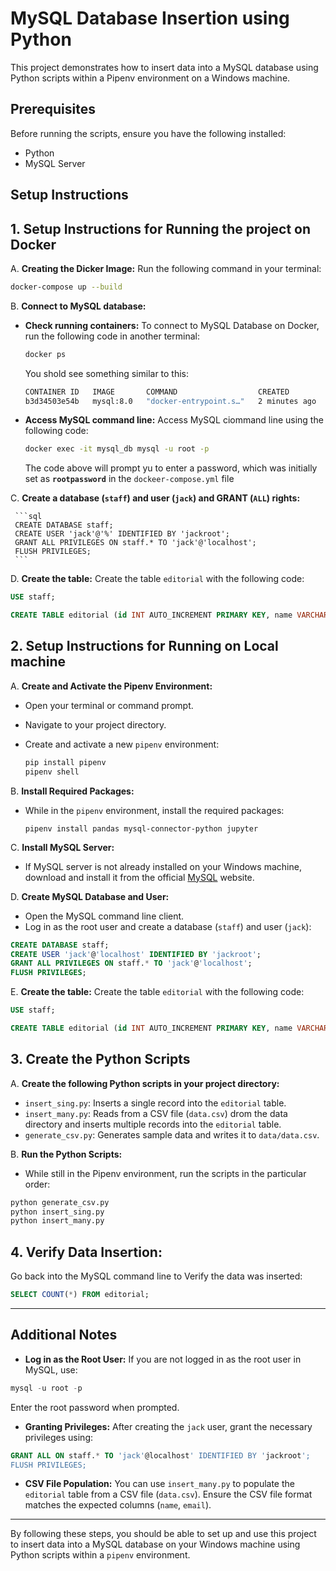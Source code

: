 # MySQL Database Insertion using Python

This project demonstrates how to insert data into a MySQL database using Python scripts within a Pipenv environment on a Windows machine.

## Prerequisites

Before running the scripts, ensure you have the following installed:
- Python
- MySQL Server

## Setup Instructions


## 1.  Setup Instructions for Running the project on Docker

A. **Creating the Dicker Image:**
   Run the following command in your terminal:
   
   ```bash
   docker-compose up --build
   ```

B. **Connect to MySQL database:**

   - **Check running containers:**
      To connect to MySQL Database on Docker, run the following code in another terminal:

      ```bash
      docker ps
      ```
      You shold see something similar to this:

      ```bash
      CONTAINER ID   IMAGE       COMMAND                  CREATED         STATUS         PORTS                                                  NAMES
      b3d34503e54b   mysql:8.0   "docker-entrypoint.s…"   2 minutes ago   Up 2 minutes   0.0.0.0:3306->3306/tcp, :::3306->3306/tcp, 33060/tcp   mysql_db
      ```

   - **Access MySQL command line:**
      Access MySQL ciommand line using the following code:
      
      ```bash
      docker exec -it mysql_db mysql -u root -p
      ```

      The code above will prompt yu to enter a password, which was initially set as **`rootpassword`** in the `dockeer-compose.yml` file

C. **Create a database (`staff`) and user (`jack`) and GRANT (`ALL`) rights:**
     
     ```sql
     CREATE DATABASE staff;
     CREATE USER 'jack'@'%' IDENTIFIED BY 'jackroot';
     GRANT ALL PRIVILEGES ON staff.* TO 'jack'@'localhost';
     FLUSH PRIVILEGES;
     ```

D. **Create the table:**
   Create the table `editorial` with the following code:

   ```sql
   USE staff;

   CREATE TABLE editorial (id INT AUTO_INCREMENT PRIMARY KEY, name VARCHAR(30), email VARCHAR(30) UNIQUE);
   ```



## 2. Setup Instructions for Running on Local machine

A. **Create and Activate the Pipenv Environment:**
   - Open your terminal or command prompt.
   - Navigate to your project directory.
   - Create and activate a new `pipenv` environment:
     
     ```python
     pip install pipenv
     pipenv shell
     ```

B. **Install Required Packages:**
   - While in the `pipenv` environment, install the required packages:
     
     ```pyhton
     pipenv install pandas mysql-connector-python jupyter
     ```

C. **Install MySQL Server:**
   - If MySQL server is not already installed on your Windows machine, download and install it from the official [MySQL](https://dev.mysql.com/downloads/mysql/) website.

D. **Create MySQL Database and User:**
   - Open the MySQL command line client.
   - Log in as the root user and create a database (`staff`) and user (`jack`):
     
   ```sql
   CREATE DATABASE staff;
   CREATE USER 'jack'@'localhost' IDENTIFIED BY 'jackroot';
   GRANT ALL PRIVILEGES ON staff.* TO 'jack'@'localhost';
   FLUSH PRIVILEGES;
   ```

E. **Create the table:**
   Create the table `editorial` with the following code:

   ```sql
   USE staff;

   CREATE TABLE editorial (id INT AUTO_INCREMENT PRIMARY KEY, name VARCHAR(30), email VARCHAR(30) UNIQUE);
   ```



## 3. **Create the Python Scripts**

A. **Create the following Python scripts in your project directory:**

   - `insert_sing.py`: Inserts a single record into the `editorial` table.
   - `insert_many.py`: Reads from a CSV file (`data.csv`) drom the data directory and inserts multiple records into the `editorial` table.
   - `generate_csv.py`: Generates sample data and writes it to `data/data.csv`.

B. **Run the Python Scripts:**
   - While still in the Pipenv environment, run the scripts in the particular order:
     
   ```python
   python generate_csv.py
   python insert_sing.py
   python insert_many.py
   ```

## 4. **Verify Data Insertion:**

Go back into the MySQL command line to Verify the data was inserted:

```sql
SELECT COUNT(*) FROM editorial;
```

---

## Additional Notes

- **Log in as the Root User:** If you are not logged in as the root user in MySQL, use:

```sql
mysql -u root -p
```
Enter the root password when prompted.

- **Granting Privileges:** After creating the `jack` user, grant the necessary privileges using:

```sql
GRANT ALL ON staff.* TO 'jack'@localhost' IDENTIFIED BY 'jackroot';
FLUSH PRIVILEGES;
```


- **CSV File Population:** You can use `insert_many.py` to populate the `editorial` table from a CSV file (`data.csv`). Ensure the CSV file format matches the expected columns (`name`, `email`).

---

By following these steps, you should be able to set up and use this project to insert data into a MySQL database on your Windows machine using Python scripts within a `pipenv` environment.
